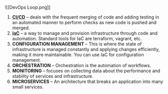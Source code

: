 ![[DevOps Loop.png]]


  

1. <strong><abbr title="Continuous Integration, Continuous Delivery">CI/CD</abbr></strong> – deals with the frequent merging of code and adding testing in an automated manner to perform checks as new code is pushed and merged.
2. <strong><abbr title="Infrastructure as Code">IaC</abbr></strong> – a way to manage and provision infrastructure through code and automation. Standard tools for IaC are terraform, vagrant, etc.
3. **CONFIGURATION MANAGEMENT** – This is where the state of infrastructure is managed constantly and applying changes efficiently, making it more maintainable. You can use IaC for configuration management.
4. **ORCHESTRATION** – Orchestration is the automation of workflows.
5. **MONITORING** – focuses on collecting data about the performance and stability of services and infrastructure.
6. **MICROSERVICES** – An architecture that breaks an application into many small services.